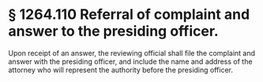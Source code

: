 # § 1264.110   Referral of complaint and answer to the presiding officer.

Upon receipt of an answer, the reviewing official shall file the complaint and answer with the presiding officer, and include the name and address of the attorney who will represent the authority before the presiding officer.




